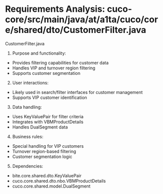 # Requirements Analysis: cuco-core/src/main/java/at/a1ta/cuco/core/shared/dto/CustomerFilter.java

CustomerFilter.java
1. Purpose and functionality:
- Provides filtering capabilities for customer data
- Handles VIP and turnover region filtering
- Supports customer segmentation

2. User interactions:
- Likely used in search/filter interfaces for customer management
- Supports VIP customer identification

3. Data handling:
- Uses KeyValuePair for filter criteria
- Integrates with VBMProductDetails
- Handles DualSegment data

4. Business rules:
- Special handling for VIP customers
- Turnover region-based filtering
- Customer segmentation logic

5. Dependencies:
- bite.core.shared.dto.KeyValuePair
- cuco.core.shared.dto.nbo.VBMProductDetails
- cuco.core.shared.model.DualSegment